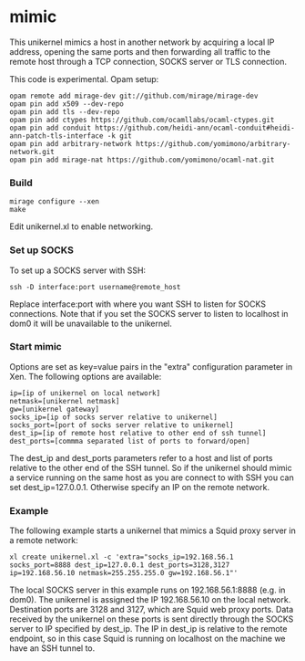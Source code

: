 mimic
=====

This unikernel mimics a host in another network by acquiring a local IP address, opening the same ports and then forwarding all traffic to the remote host through a TCP connection, SOCKS server or TLS connection.

This code is experimental. Opam setup:

```
opam remote add mirage-dev git://github.com/mirage/mirage-dev
opam pin add x509 --dev-repo
opam pin add tls --dev-repo
opam pin add ctypes https://github.com/ocamllabs/ocaml-ctypes.git
opam pin add conduit https://github.com/heidi-ann/ocaml-conduit#heidi-ann-patch-tls-interface -k git
opam pin add arbitrary-network https://github.com/yomimono/arbitrary-network.git
opam pin add mirage-nat https://github.com/yomimono/ocaml-nat.git
```

### Build
```
mirage configure --xen
make
```

Edit unikernel.xl to enable networking.

### Set up SOCKS
To set up a SOCKS server with SSH:

```
ssh -D interface:port username@remote_host
```

Replace interface:port with where you want SSH to listen for SOCKS connections. Note that if you set the SOCKS server to listen to localhost in dom0 it will be unavailable to the unikernel.

### Start mimic
Options are set as key=value pairs in the "extra" configuration parameter in Xen. The following options are available:

```
ip=[ip of unikernel on local network]
netmask=[unikernel netmask]
gw=[unikernel gateway]
socks_ip=[ip of socks server relative to unikernel]
socks_port=[port of socks server relative to unikernel]
dest_ip=[ip of remote host relative to other end of ssh tunnel]
dest_ports=[commma separated list of ports to forward/open]
```

The dest_ip and dest_ports parameters refer to a host and list of ports relative to the other end of the SSH tunnel. So if the unikernel should mimic a service running on the same host as you are connect to with SSH you can set dest_ip=127.0.0.1. Otherwise specify an IP on the remote network.

### Example
The following example starts a unikernel that mimics a Squid proxy server in a remote network:

```
xl create unikernel.xl -c 'extra="socks_ip=192.168.56.1 socks_port=8888 dest_ip=127.0.0.1 dest_ports=3128,3127 ip=192.168.56.10 netmask=255.255.255.0 gw=192.168.56.1"'
```

The local SOCKS server in this example runs on 192.168.56.1:8888 (e.g. in dom0). The unikernel is assigned the IP 192.168.56.10 on the local network. Destination ports are 3128 and 3127, which are Squid web proxy ports. Data received by the unikernel on these ports is sent directly through the SOCKS server to IP specified by dest_ip. The IP in dest_ip is relative to the remote endpoint, so in this case Squid is running on localhost on the machine we have an SSH tunnel to.
